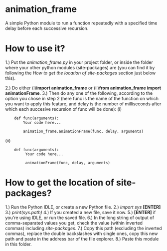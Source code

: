 # animation_frame
A simple Python module to run a function repeatedly with a specified time delay before each successive recursion.

# How to use it?
1.) Put the *animation_frame.py* in your project folder, or inside the folder where your other python modules (site-packages) are (you can find it by following the *How to get the location of site-packages* section just below this).

2.) Do either (i)**import animation_frame** or (ii)**from animation_frame import animationFrame**.
3.) Then do any one of the following, according to the option you chose in step 2 (here func is the name of the function on which you want to apply this feature, and delay is the number of milliseconds after which each succesive recursion of func will be done):
(i)

        def func(arguments):
            Your code here...
            
            animation_frame.animationFrame(func, delay, arguments)
            
(ii)

        def func(arguments):
             Your code here...
             
             animationFrame(func, delay, arguments)
             
# How to get the location of site-packages?

1.) Run the Python IDLE, or create a new Python file.
2.) *import sys* **[ENTER]**
3.) *print(sys.path)*
4.) If you created a new file, save it now.
5.) **[ENTER]** if you're using IDLE, or run the saved file.
6.) In the long string of output of comma-separated values you get, check the value (within inverted commas) including *site-packages*.
7.) Copy this path (excluding the inverted commas), replace the double backslashes with single ones, copy this new path and paste in the address bar of the file explorer.
8.) Paste this module in this folder.
